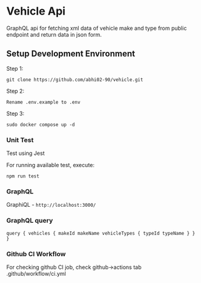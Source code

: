 # Vehicle Api

GraphQL api for fetching xml data of vehicle make and type from public endpoint and return data in json form. 

## Setup Development Environment

Step 1:

```
git clone https://github.com/abhi02-90/vehicle.git
```
Step 2:

`Rename .env.example to .env`

Step 3:

```
sudo docker compose up -d
```
### Unit Test

Test using Jest

For running available test, execute:

```
npm run test
```

### GraphQL

GraphiQL - `http://localhost:3000/`


### GraphQL query

`query {
   vehicles {
     makeId
     makeName
     vehicleTypes {
       typeId
       typeName
     }
   }
 }`

### Github CI Workflow

For checking github CI job, check github->actions tab 
.github/workflow/ci.yml
     

